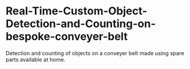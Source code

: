 # Real-Time-Custom-Object-Detection-and-Counting-on-bespoke-conveyer-belt
Detection and counting of objects on a conveyer belt made using spare parts available at home.

